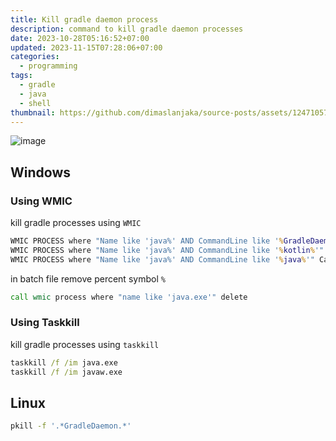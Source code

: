 ```yaml
---
title: Kill gradle daemon process
description: command to kill gradle daemon processes
date: 2023-10-28T05:16:52+07:00
updated: 2023-11-15T07:28:06+07:00
categories:
  - programming
tags:
  - gradle
  - java
  - shell
thumbnail: https://github.com/dimaslanjaka/source-posts/assets/12471057/0801b88a-5332-4bfa-94f1-f3e52972016d
---
```


![image](https://github.com/dimaslanjaka/source-posts/assets/12471057/0801b88a-5332-4bfa-94f1-f3e52972016d)


## Windows

### Using WMIC
kill gradle processes using `WMIC`

```cmd
WMIC PROCESS where "Name like 'java%' AND CommandLine like '%GradleDaemon%'" Call Terminate
WMIC PROCESS where "Name like 'java%' AND CommandLine like '%kotlin%'" Call Terminate
WMIC PROCESS where "Name like 'java%' AND CommandLine like '%java%'" Call Terminate
```

in batch file remove percent symbol `%`

```cmd
call wmic process where "name like 'java.exe'" delete
```

### Using Taskkill
kill gradle processes using `taskkill`

```cmd
taskkill /f /im java.exe
taskkill /f /im javaw.exe
```

## Linux

```bash
pkill -f '.*GradleDaemon.*'
```
